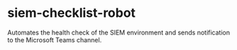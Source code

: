 # siem-checklist-robot

Automates the health check of the SIEM environment and sends notification to the Microsoft Teams channel.
